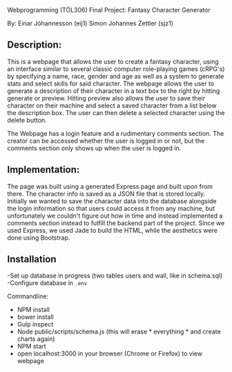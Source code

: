 Webprogramming (TÖL306)
Final Project: Fantasy Character Generator

By:
	Einar Jóhannesson (eij1)
	Simon Johannes Zettler (sjz1)
	
## Description:
This is a webpage that allows the user to create a fantasy character, using an interface similar to several classic computer role-playing games (cRPG's) by specifying a name, race, gender and age as well as a system to generate stats and select skills for said character. The webpage allows the user to generate a description of their character in a text box to the right by hitting generate or preview. Hitting preview also allows the user to save their character on their machine and select a saved character from a list below the description box. The user can then delete a selected character using the delete button.

The Webpage has a login feature and a rudimentary comments section. The creator can be accessed whether the user is logged in or not, but the comments section only shows up when the user is logged in.

## Implementation:
The page was built using a generated Express page and built upon from there. The character info is saved as a JSON file that is stored locally. Initially we wanted to save the character data into the database alongside the login information so that users could access it from any machine, but unfortunately we couldn't figure out how in time and instead implemented a comments section instead to fulfill the backend part of the project. Since we used Express, we used Jade to build the HTML, while the aesthetics were done using Bootstrap.

## Installation

-Set up database in progress
 (two tables users and wall, like in schema.sql)
-Configure database in `.env`

Commandline:
* NPM install
* bower install
* Gulp inspect
* Node public/scripts/schema.js (this will erase * everything * and create charts again)
* NPM start
* open localhost:3000 in your browser (Chrome or Firefox) to view webpage

